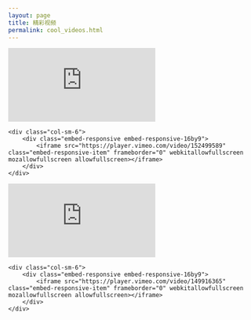 ```yaml
---
layout: page
title: 精彩视频
permalink: cool_videos.html
---
```



<div class="row-fluid">
    <div class="col-sm-6">
        <div class="embed-responsive embed-responsive-16by9">
            <iframe src="https://player.vimeo.com/video/152233002" class="embed-responsive-item" frameborder="0" webkitallowfullscreen mozallowfullscreen allowfullscreen></iframe>
        </div>
    </div>

    <div class="col-sm-6">
        <div class="embed-responsive embed-responsive-16by9">
            <iframe src="https://player.vimeo.com/video/152499589" class="embed-responsive-item" frameborder="0" webkitallowfullscreen mozallowfullscreen allowfullscreen></iframe>
        </div>
    </div>
</div>
<div class="clearfix"></div>

<div class="row-fluid">
    <div class="col-sm-6">
        <div class="embed-responsive embed-responsive-16by9">
            <iframe src="https://player.vimeo.com/video/152825632" class="embed-responsive-item" frameborder="0" webkitallowfullscreen mozallowfullscreen allowfullscreen></iframe>
        </div>
    </div>

    <div class="col-sm-6">
        <div class="embed-responsive embed-responsive-16by9">
            <iframe src="https://player.vimeo.com/video/149916365" class="embed-responsive-item" frameborder="0" webkitallowfullscreen mozallowfullscreen allowfullscreen></iframe>
        </div>
    </div>
</div>
<div class="clearfix buffer"></div>

